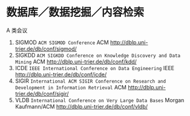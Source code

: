 # 数据库／数据挖掘／内容检索 
A 类会议
1. SIGMOD `ACM SIGMOD Conference` ACM http://dblp.uni-trier.de/db/conf/sigmod/
2. SIGKDD `ACM SIGKDD Conference on Knowledge Discovery and Data Mining` ACM http://dblp.uni-trier.de/db/conf/kdd/
3. ICDE `IEEE International Conference on Data Engineering` IEEE http://dblp.uni-trier.de/db/conf/icde/
4. SIGIR `International ACM SIGIR Conference on Research and Development in Information Retrieval` ACM http://dblp.uni-trier.de/db/conf/sigir/
5. VLDB `International Conference on Very Large Data Bases` Morgan Kaufmann/ACM http://dblp.uni-trier.de/db/conf/vldb/